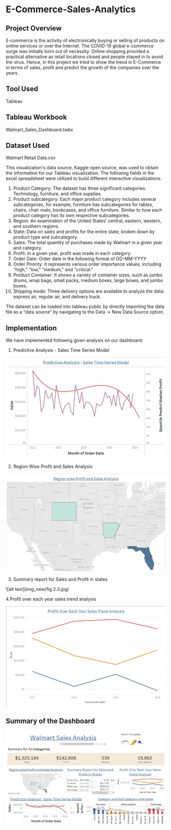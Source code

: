 # E-Commerce-Sales-Analytics

## Project Overview
E-commerce is the activity of electronically buying or selling of products on online services or over the Internet. The COVID-19 global e-commerce surge was initially born out of necessity. Online shopping provided a practical alternative as retail locations closed and people stayed in to avoid the virus. Hence, in this project we tried to show the trend in E-Commerce in terms of sales, profit and predict the growth of the companies over the years.

## Tool Used
Tableau

## Tableau Workbook
Walmart_Sales_Dashboard.twbx

## Dataset Used
Walmart Retail Data.csv

This visualization's data source, Kaggle open source, was used to obtain the information for our 
Tableau visualization. The following fields in the excel spreadsheet were utilized to build 
different interactive visualizations.
1. Product Category: The dataset has three significant categories. Technology, furniture, and 
office supplies.
2. Product subcategory: Each major product category includes several subcategories, for 
example, furniture has subcategories for tables, chairs, chair mats, bookcases, and office 
furniture. Similar to how each product category has its own respective subcategories.
3. Region: An examination of the United States' central, eastern, western, and southern 
regions.
4. State: Data on sales and profits for the entire state, broken down by product type and 
subcategory.
5. Sales: The total quantity of purchases made by Walmart in a given year and category.
6. Profit: In a given year, profit was made in each category.
7. Order Date: Order date in the following format of DD-MM-YYYY
8. Order Priority: It represents various order importance values, including "high," "low," 
"medium," and "critical."
9. Product Container: It shows a variety of container sizes, such as jumbo drums, wrap bags, 
small packs, medium boxes, large boxes, and jumbo boxes.
10. Shipping mode: Three delivery options are available to analyze the data: express air, 
regular air, and delivery truck.

The dataset can be loaded into tableau public by directly importing the data file as a “data
source” by navigating to the Data -> New Data Source option.


## Implementation
We have implemented following given analysis on our dashboard:

1. Predictive Analysis - Sales Time Series Model
 
![alt text](img/Predictive-Sales-Analysis.JPG) 

2. Region Wise Profit and Sales Analysis

![alt text](img/Region-Wise-Sales.JPG) 

3. Summary report for Sales and Profit in states

![alt text](img_new/fig 2.3.jpg) 

4.Profit over each year sales trend analysis

![alt text](img/Trend-Analysis.JPG) 

## Summary of the Dashboard

![alt text](img/Dashboard.JPG) 
